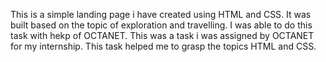 This is a simple landing page i have created using HTML and CSS. It was built based on the topic of exploration and travelling. I was able to do this task with hekp of OCTANET. This was a task i was assigned by OCTANET for my internship. This task helped me to grasp the topics HTML and CSS.
